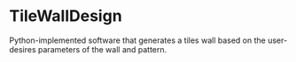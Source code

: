 # TileWallDesign
Python-implemented software that generates a tiles wall based on the user-desires parameters of the wall and pattern.
